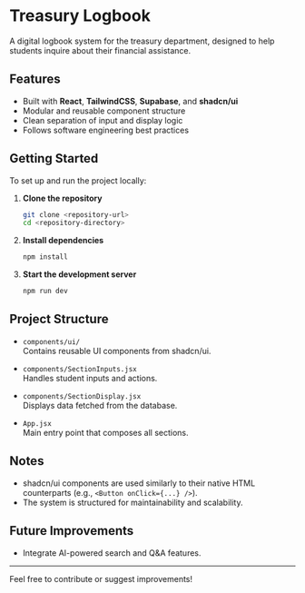 # Treasury Logbook

A digital logbook system for the treasury department, designed to help students inquire about their financial assistance.

## Features

- Built with **React**, **TailwindCSS**, **Supabase**, and **shadcn/ui**
- Modular and reusable component structure
- Clean separation of input and display logic
- Follows software engineering best practices

## Getting Started

To set up and run the project locally:

1. **Clone the repository**
    ```bash
    git clone <repository-url>
    cd <repository-directory>
    ```

2. **Install dependencies**
    ```bash
    npm install
    ```

3. **Start the development server**
    ```bash
    npm run dev
    ```

## Project Structure

- `components/ui/`  
  Contains reusable UI components from shadcn/ui.

- `components/SectionInputs.jsx`  
  Handles student inputs and actions.

- `components/SectionDisplay.jsx`  
  Displays data fetched from the database.

- `App.jsx`  
  Main entry point that composes all sections.

## Notes

- shadcn/ui components are used similarly to their native HTML counterparts (e.g., `<Button onClick={...} />`).
- The system is structured for maintainability and scalability.

## Future Improvements

- Integrate AI-powered search and Q&A features.

---

Feel free to contribute or suggest improvements!
